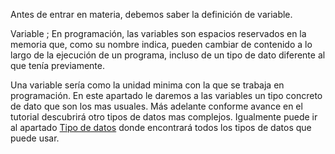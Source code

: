 Antes de entrar en materia, debemos saber la definición de variable.

Variable ; En programación, las variables son espacios reservados en la memoria que, como su nombre indica, pueden cambiar de contenido a lo largo de la ejecución de un programa, incluso de un tipo de dato diferente al que tenía previamente.

Una variable sería como la unidad minima con la que se trabaja en programación. En este apartado le daremos a las variables un tipo concreto de dato que son los mas usuales. Más adelante conforme avance en el tutorial descubrirá otro tipos de datos mas complejos. Igualmente puede ir al apartado [Tipo de datos]() donde encontrará todos los tipos de datos que puede usar.
